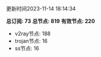 更新时间2023-11-14 18:14:34

**总订阅: 73**
**总节点: 819**
**有效节点: 220**
- v2ray节点: 188
- trojan节点: 16
- ss节点: 16
